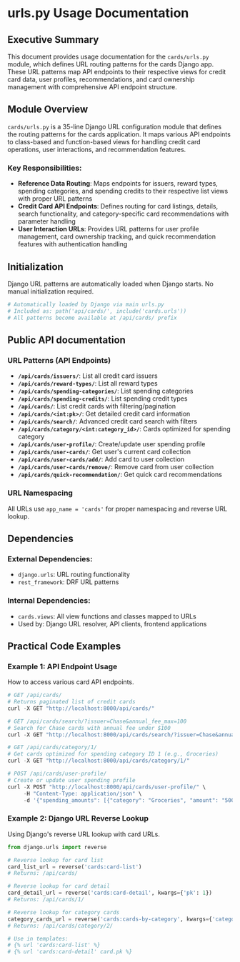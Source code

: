 # urls.py Usage Documentation

## Executive Summary
This document provides usage documentation for the `cards/urls.py` module, which defines URL routing patterns for the cards Django app. These URL patterns map API endpoints to their respective views for credit card data, user profiles, recommendations, and card ownership management with comprehensive API endpoint structure.

## Module Overview
`cards/urls.py` is a 35-line Django URL configuration module that defines the routing patterns for the cards application. It maps various API endpoints to class-based and function-based views for handling credit card operations, user interactions, and recommendation features.

### Key Responsibilities:
- **Reference Data Routing**: Maps endpoints for issuers, reward types, spending categories, and spending credits to their respective list views with proper URL patterns
- **Credit Card API Endpoints**: Defines routing for card listings, details, search functionality, and category-specific card recommendations with parameter handling
- **User Interaction URLs**: Provides URL patterns for user profile management, card ownership tracking, and quick recommendation features with authentication handling

## Initialization
Django URL patterns are automatically loaded when Django starts. No manual initialization required.

```python
# Automatically loaded by Django via main urls.py
# Included as: path('api/cards/', include('cards.urls'))
# All patterns become available at /api/cards/ prefix
```

## Public API documentation

### URL Patterns (API Endpoints)
- **`/api/cards/issuers/`**: List all credit card issuers
- **`/api/cards/reward-types/`**: List all reward types
- **`/api/cards/spending-categories/`**: List spending categories
- **`/api/cards/spending-credits/`**: List spending credit types
- **`/api/cards/`**: List credit cards with filtering/pagination
- **`/api/cards/<int:pk>/`**: Get detailed credit card information
- **`/api/cards/search/`**: Advanced credit card search with filters
- **`/api/cards/category/<int:category_id>/`**: Cards optimized for spending category
- **`/api/cards/user-profile/`**: Create/update user spending profile
- **`/api/cards/user-cards/`**: Get user's current card collection
- **`/api/cards/user-cards/add/`**: Add card to user collection
- **`/api/cards/user-cards/remove/`**: Remove card from user collection
- **`/api/cards/quick-recommendation/`**: Get quick card recommendations

### URL Namespacing
All URLs use `app_name = 'cards'` for proper namespacing and reverse URL lookup.

## Dependencies
### External Dependencies:
- `django.urls`: URL routing functionality
- `rest_framework`: DRF URL patterns

### Internal Dependencies:
- `cards.views`: All view functions and classes mapped to URLs
- Used by: Django URL resolver, API clients, frontend applications

## Practical Code Examples

### Example 1: API Endpoint Usage
How to access various card API endpoints.

```python
# GET /api/cards/
# Returns paginated list of credit cards
curl -X GET "http://localhost:8000/api/cards/"

# GET /api/cards/search/?issuer=Chase&annual_fee_max=100
# Search for Chase cards with annual fee under $100
curl -X GET "http://localhost:8000/api/cards/search/?issuer=Chase&annual_fee_max=100"

# GET /api/cards/category/1/
# Get cards optimized for spending category ID 1 (e.g., Groceries)
curl -X GET "http://localhost:8000/api/cards/category/1/"

# POST /api/cards/user-profile/
# Create or update user spending profile
curl -X POST "http://localhost:8000/api/cards/user-profile/" \
     -H "Content-Type: application/json" \
     -d '{"spending_amounts": [{"category": "Groceries", "amount": "500.00"}]}'
```

### Example 2: Django URL Reverse Lookup
Using Django's reverse URL lookup with card URLs.

```python
from django.urls import reverse

# Reverse lookup for card list
card_list_url = reverse('cards:card-list')
# Returns: /api/cards/

# Reverse lookup for card detail
card_detail_url = reverse('cards:card-detail', kwargs={'pk': 1})
# Returns: /api/cards/1/

# Reverse lookup for category cards
category_cards_url = reverse('cards:cards-by-category', kwargs={'category_id': 2})
# Returns: /api/cards/category/2/

# Use in templates:
# {% url 'cards:card-list' %}
# {% url 'cards:card-detail' card.pk %}
```

